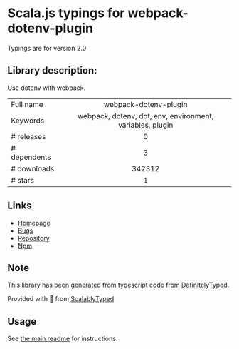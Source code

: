 
# Scala.js typings for webpack-dotenv-plugin

Typings are for version 2.0

## Library description:
Use dotenv with webpack.

|                    |                 |
| ------------------ | :-------------: |
| Full name          | webpack-dotenv-plugin |
| Keywords           | webpack, dotenv, dot, env, environment, variables, plugin |
| # releases         | 0 |
| # dependents       | 3 |
| # downloads        | 342312 |
| # stars            | 1 |

## Links
- [Homepage](https://github.com/nwinch/webpack-dotenv-plugin#readme)
- [Bugs](https://github.com/nwinch/webpack-dotenv-plugin/issues)
- [Repository](https://github.com/nwinch/webpack-dotenv-plugin)
- [Npm](https://www.npmjs.com/package/webpack-dotenv-plugin)
    


## Note
This library has been generated from typescript code from [DefinitelyTyped](https://definitelytyped.org).

Provided with :purple_heart: from [ScalablyTyped](https://github.com/oyvindberg/ScalablyTyped)

## Usage
See [the main readme](../../readme.md) for instructions.


